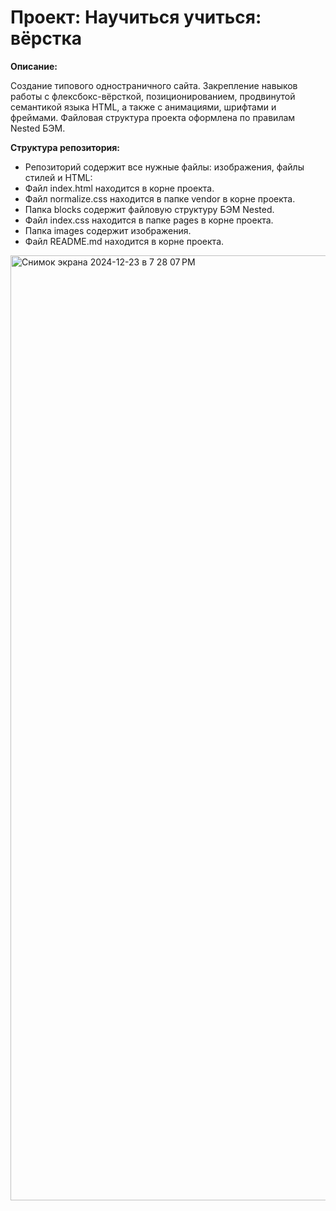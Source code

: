 # Проект: Научиться учиться: вёрстка

**Описание:**

Cоздание типового одностраничного сайта. Закрепление навыков работы с флексбокс-вёрсткой, позиционированием, продвинутой семантикой языка HTML, а также с анимациями, шрифтами и фреймами. Файловая структура проекта оформлена по правилам Nested БЭМ.

**Структура репозитория:**

* Репозиторий содержит все нужные файлы: изображения, файлы стилей и HTML:
* Файл index.html находится в корне проекта.
* Файл normalize.css находится в папке vendor в корне проекта.
* Папка blocks содержит файловую структуру БЭМ Nested.
* Файл index.css находится в папке pages в корне проекта.
* Папка images содержит изображения.
* Файл README.md находится в корне проекта.





<img width="1512" alt="Снимок экрана 2024-12-23 в 7 28 07 PM" src="https://github.com/user-attachments/assets/bc83a1e5-8570-4533-b347-420c8b26e9e2" />

